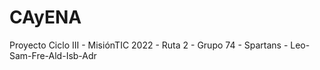# CAyENA
Proyecto Ciclo III - MisiónTIC 2022 - Ruta 2 - Grupo 74 - Spartans - Leo-Sam-Fre-Ald-Isb-Adr


